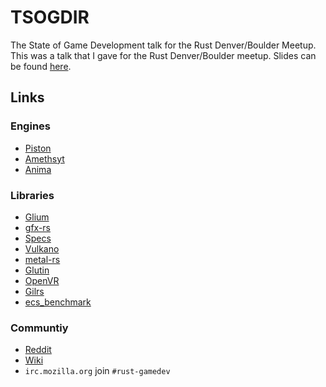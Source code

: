 # TSOGDIR

The State of Game Development talk for the Rust Denver/Boulder Meetup. This was a talk that I gave for the Rust Denver/Boulder meetup. Slides can be found [here](https://github.com/LucioFranco/TSOGDIR/blob/master/slides.pdf).

## Links

### Engines

- [Piston](http://piston.rs)
- [Amethsyt](https://amethyst.rs)
- [Anima](http://www.anima-engine.org/)

### Libraries

- [Glium](https://github.com/tomaka/glium)
- [gfx-rs](https://github.com/gfx)
- [Specs](https://github.com/slide-rs/specs)
- [Vulkano](https://github.com/tomaka/vulkano)
- [metal-rs](https://github.com/fkaa/metal-rs)
- [Glutin](https://github.com/tomaka/glutin)
- [OpenVR](https://github.com/rust-openvr/rust-openvr)
- [Gilrs](https://gitlab.com/Arvamer/gilrs)
- [ecs_benchmark](https://github.com/lschmierer/ecs_bench)

### Communtiy

- [Reddit](https://reddit.com/r/rust_gamedev)
- [Wiki](https://reddit.com/r/rust_gamedev/wiki/index)
- `irc.mozilla.org` join `#rust-gamedev`
